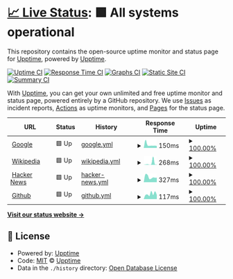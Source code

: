 # [📈 Live Status](https://eloco.upptime.js.org): <!--live status--> **🟩 All systems operational**

This repository contains the open-source uptime monitor and status page for [Upptime](https://upptime.js.org), powered by [Upptime](https://github.com/upptime/upptime).

[![Uptime CI](https://github.com/Eloco/upptime/workflows/Uptime%20CI/badge.svg)](https://github.com/Eloco/upptime/actions?query=workflow%3A%22Uptime+CI%22)
[![Response Time CI](https://github.com/Eloco/upptime/workflows/Response%20Time%20CI/badge.svg)](https://github.com/Eloco/upptime/actions?query=workflow%3A%22Response+Time+CI%22)
[![Graphs CI](https://github.com/Eloco/upptime/workflows/Graphs%20CI/badge.svg)](https://github.com/Eloco/upptime/actions?query=workflow%3A%22Graphs+CI%22)
[![Static Site CI](https://github.com/Eloco/upptime/workflows/Static%20Site%20CI/badge.svg)](https://github.com/Eloco/upptime/actions?query=workflow%3A%22Static+Site+CI%22)
[![Summary CI](https://github.com/Eloco/upptime/workflows/Summary%20CI/badge.svg)](https://github.com/Eloco/upptime/actions?query=workflow%3A%22Summary+CI%22)

With [Upptime](https://upptime.js.org), you can get your own unlimited and free uptime monitor and status page, powered entirely by a GitHub repository. We use [Issues](https://github.com/upptime/upptime/issues) as incident reports, [Actions](https://github.com/Eloco/upptime/actions) as uptime monitors, and [Pages](https://eloco.upptime.js.org) for the status page.

<!--start: status pages-->
<!-- This summary is generated by Upptime (https://github.com/upptime/upptime) -->
<!-- Do not edit this manually, your changes will be overwritten -->
<!-- prettier-ignore -->
| URL | Status | History | Response Time | Uptime |
| --- | ------ | ------- | ------------- | ------ |
| <img alt="" src="https://icons.duckduckgo.com/ip3/www.google.com.ico" height="13"> [Google](https://www.google.com) | 🟩 Up | [google.yml](https://github.com/Eloco/upptime/commits/HEAD/history/google.yml) | <details><summary><img alt="Response time graph" src="./graphs/google/response-time-week.png" height="20"> 150ms</summary><br><a href="https://Eloco.github.io/upptime/history/google"><img alt="Response time 106" src="https://img.shields.io/endpoint?url=https%3A%2F%2Fraw.githubusercontent.com%2FEloco%2Fupptime%2FHEAD%2Fapi%2Fgoogle%2Fresponse-time.json"></a><br><a href="https://Eloco.github.io/upptime/history/google"><img alt="24-hour response time 77" src="https://img.shields.io/endpoint?url=https%3A%2F%2Fraw.githubusercontent.com%2FEloco%2Fupptime%2FHEAD%2Fapi%2Fgoogle%2Fresponse-time-day.json"></a><br><a href="https://Eloco.github.io/upptime/history/google"><img alt="7-day response time 150" src="https://img.shields.io/endpoint?url=https%3A%2F%2Fraw.githubusercontent.com%2FEloco%2Fupptime%2FHEAD%2Fapi%2Fgoogle%2Fresponse-time-week.json"></a><br><a href="https://Eloco.github.io/upptime/history/google"><img alt="30-day response time 138" src="https://img.shields.io/endpoint?url=https%3A%2F%2Fraw.githubusercontent.com%2FEloco%2Fupptime%2FHEAD%2Fapi%2Fgoogle%2Fresponse-time-month.json"></a><br><a href="https://Eloco.github.io/upptime/history/google"><img alt="1-year response time 106" src="https://img.shields.io/endpoint?url=https%3A%2F%2Fraw.githubusercontent.com%2FEloco%2Fupptime%2FHEAD%2Fapi%2Fgoogle%2Fresponse-time-year.json"></a></details> | <details><summary><a href="https://Eloco.github.io/upptime/history/google">100.00%</a></summary><a href="https://Eloco.github.io/upptime/history/google"><img alt="All-time uptime 99.99%" src="https://img.shields.io/endpoint?url=https%3A%2F%2Fraw.githubusercontent.com%2FEloco%2Fupptime%2FHEAD%2Fapi%2Fgoogle%2Fuptime.json"></a><br><a href="https://Eloco.github.io/upptime/history/google"><img alt="24-hour uptime 100.00%" src="https://img.shields.io/endpoint?url=https%3A%2F%2Fraw.githubusercontent.com%2FEloco%2Fupptime%2FHEAD%2Fapi%2Fgoogle%2Fuptime-day.json"></a><br><a href="https://Eloco.github.io/upptime/history/google"><img alt="7-day uptime 100.00%" src="https://img.shields.io/endpoint?url=https%3A%2F%2Fraw.githubusercontent.com%2FEloco%2Fupptime%2FHEAD%2Fapi%2Fgoogle%2Fuptime-week.json"></a><br><a href="https://Eloco.github.io/upptime/history/google"><img alt="30-day uptime 100.00%" src="https://img.shields.io/endpoint?url=https%3A%2F%2Fraw.githubusercontent.com%2FEloco%2Fupptime%2FHEAD%2Fapi%2Fgoogle%2Fuptime-month.json"></a><br><a href="https://Eloco.github.io/upptime/history/google"><img alt="1-year uptime 99.98%" src="https://img.shields.io/endpoint?url=https%3A%2F%2Fraw.githubusercontent.com%2FEloco%2Fupptime%2FHEAD%2Fapi%2Fgoogle%2Fuptime-year.json"></a></details>
| <img alt="" src="https://icons.duckduckgo.com/ip3/en.wikipedia.org.ico" height="13"> [Wikipedia](https://en.wikipedia.org) | 🟩 Up | [wikipedia.yml](https://github.com/Eloco/upptime/commits/HEAD/history/wikipedia.yml) | <details><summary><img alt="Response time graph" src="./graphs/wikipedia/response-time-week.png" height="20"> 268ms</summary><br><a href="https://Eloco.github.io/upptime/history/wikipedia"><img alt="Response time 238" src="https://img.shields.io/endpoint?url=https%3A%2F%2Fraw.githubusercontent.com%2FEloco%2Fupptime%2FHEAD%2Fapi%2Fwikipedia%2Fresponse-time.json"></a><br><a href="https://Eloco.github.io/upptime/history/wikipedia"><img alt="24-hour response time 441" src="https://img.shields.io/endpoint?url=https%3A%2F%2Fraw.githubusercontent.com%2FEloco%2Fupptime%2FHEAD%2Fapi%2Fwikipedia%2Fresponse-time-day.json"></a><br><a href="https://Eloco.github.io/upptime/history/wikipedia"><img alt="7-day response time 268" src="https://img.shields.io/endpoint?url=https%3A%2F%2Fraw.githubusercontent.com%2FEloco%2Fupptime%2FHEAD%2Fapi%2Fwikipedia%2Fresponse-time-week.json"></a><br><a href="https://Eloco.github.io/upptime/history/wikipedia"><img alt="30-day response time 277" src="https://img.shields.io/endpoint?url=https%3A%2F%2Fraw.githubusercontent.com%2FEloco%2Fupptime%2FHEAD%2Fapi%2Fwikipedia%2Fresponse-time-month.json"></a><br><a href="https://Eloco.github.io/upptime/history/wikipedia"><img alt="1-year response time 238" src="https://img.shields.io/endpoint?url=https%3A%2F%2Fraw.githubusercontent.com%2FEloco%2Fupptime%2FHEAD%2Fapi%2Fwikipedia%2Fresponse-time-year.json"></a></details> | <details><summary><a href="https://Eloco.github.io/upptime/history/wikipedia">100.00%</a></summary><a href="https://Eloco.github.io/upptime/history/wikipedia"><img alt="All-time uptime 100.00%" src="https://img.shields.io/endpoint?url=https%3A%2F%2Fraw.githubusercontent.com%2FEloco%2Fupptime%2FHEAD%2Fapi%2Fwikipedia%2Fuptime.json"></a><br><a href="https://Eloco.github.io/upptime/history/wikipedia"><img alt="24-hour uptime 100.00%" src="https://img.shields.io/endpoint?url=https%3A%2F%2Fraw.githubusercontent.com%2FEloco%2Fupptime%2FHEAD%2Fapi%2Fwikipedia%2Fuptime-day.json"></a><br><a href="https://Eloco.github.io/upptime/history/wikipedia"><img alt="7-day uptime 100.00%" src="https://img.shields.io/endpoint?url=https%3A%2F%2Fraw.githubusercontent.com%2FEloco%2Fupptime%2FHEAD%2Fapi%2Fwikipedia%2Fuptime-week.json"></a><br><a href="https://Eloco.github.io/upptime/history/wikipedia"><img alt="30-day uptime 100.00%" src="https://img.shields.io/endpoint?url=https%3A%2F%2Fraw.githubusercontent.com%2FEloco%2Fupptime%2FHEAD%2Fapi%2Fwikipedia%2Fuptime-month.json"></a><br><a href="https://Eloco.github.io/upptime/history/wikipedia"><img alt="1-year uptime 99.99%" src="https://img.shields.io/endpoint?url=https%3A%2F%2Fraw.githubusercontent.com%2FEloco%2Fupptime%2FHEAD%2Fapi%2Fwikipedia%2Fuptime-year.json"></a></details>
| <img alt="" src="https://icons.duckduckgo.com/ip3/news.ycombinator.com.ico" height="13"> [Hacker News](https://news.ycombinator.com) | 🟩 Up | [hacker-news.yml](https://github.com/Eloco/upptime/commits/HEAD/history/hacker-news.yml) | <details><summary><img alt="Response time graph" src="./graphs/hacker-news/response-time-week.png" height="20"> 327ms</summary><br><a href="https://Eloco.github.io/upptime/history/hacker-news"><img alt="Response time 315" src="https://img.shields.io/endpoint?url=https%3A%2F%2Fraw.githubusercontent.com%2FEloco%2Fupptime%2FHEAD%2Fapi%2Fhacker-news%2Fresponse-time.json"></a><br><a href="https://Eloco.github.io/upptime/history/hacker-news"><img alt="24-hour response time 429" src="https://img.shields.io/endpoint?url=https%3A%2F%2Fraw.githubusercontent.com%2FEloco%2Fupptime%2FHEAD%2Fapi%2Fhacker-news%2Fresponse-time-day.json"></a><br><a href="https://Eloco.github.io/upptime/history/hacker-news"><img alt="7-day response time 327" src="https://img.shields.io/endpoint?url=https%3A%2F%2Fraw.githubusercontent.com%2FEloco%2Fupptime%2FHEAD%2Fapi%2Fhacker-news%2Fresponse-time-week.json"></a><br><a href="https://Eloco.github.io/upptime/history/hacker-news"><img alt="30-day response time 334" src="https://img.shields.io/endpoint?url=https%3A%2F%2Fraw.githubusercontent.com%2FEloco%2Fupptime%2FHEAD%2Fapi%2Fhacker-news%2Fresponse-time-month.json"></a><br><a href="https://Eloco.github.io/upptime/history/hacker-news"><img alt="1-year response time 315" src="https://img.shields.io/endpoint?url=https%3A%2F%2Fraw.githubusercontent.com%2FEloco%2Fupptime%2FHEAD%2Fapi%2Fhacker-news%2Fresponse-time-year.json"></a></details> | <details><summary><a href="https://Eloco.github.io/upptime/history/hacker-news">100.00%</a></summary><a href="https://Eloco.github.io/upptime/history/hacker-news"><img alt="All-time uptime 99.98%" src="https://img.shields.io/endpoint?url=https%3A%2F%2Fraw.githubusercontent.com%2FEloco%2Fupptime%2FHEAD%2Fapi%2Fhacker-news%2Fuptime.json"></a><br><a href="https://Eloco.github.io/upptime/history/hacker-news"><img alt="24-hour uptime 100.00%" src="https://img.shields.io/endpoint?url=https%3A%2F%2Fraw.githubusercontent.com%2FEloco%2Fupptime%2FHEAD%2Fapi%2Fhacker-news%2Fuptime-day.json"></a><br><a href="https://Eloco.github.io/upptime/history/hacker-news"><img alt="7-day uptime 100.00%" src="https://img.shields.io/endpoint?url=https%3A%2F%2Fraw.githubusercontent.com%2FEloco%2Fupptime%2FHEAD%2Fapi%2Fhacker-news%2Fuptime-week.json"></a><br><a href="https://Eloco.github.io/upptime/history/hacker-news"><img alt="30-day uptime 99.90%" src="https://img.shields.io/endpoint?url=https%3A%2F%2Fraw.githubusercontent.com%2FEloco%2Fupptime%2FHEAD%2Fapi%2Fhacker-news%2Fuptime-month.json"></a><br><a href="https://Eloco.github.io/upptime/history/hacker-news"><img alt="1-year uptime 99.95%" src="https://img.shields.io/endpoint?url=https%3A%2F%2Fraw.githubusercontent.com%2FEloco%2Fupptime%2FHEAD%2Fapi%2Fhacker-news%2Fuptime-year.json"></a></details>
| <img alt="" src="https://icons.duckduckgo.com/ip3/github.com.ico" height="13"> [Github](https://github.com/) | 🟩 Up | [github.yml](https://github.com/Eloco/upptime/commits/HEAD/history/github.yml) | <details><summary><img alt="Response time graph" src="./graphs/github/response-time-week.png" height="20"> 117ms</summary><br><a href="https://Eloco.github.io/upptime/history/github"><img alt="Response time 156" src="https://img.shields.io/endpoint?url=https%3A%2F%2Fraw.githubusercontent.com%2FEloco%2Fupptime%2FHEAD%2Fapi%2Fgithub%2Fresponse-time.json"></a><br><a href="https://Eloco.github.io/upptime/history/github"><img alt="24-hour response time 60" src="https://img.shields.io/endpoint?url=https%3A%2F%2Fraw.githubusercontent.com%2FEloco%2Fupptime%2FHEAD%2Fapi%2Fgithub%2Fresponse-time-day.json"></a><br><a href="https://Eloco.github.io/upptime/history/github"><img alt="7-day response time 117" src="https://img.shields.io/endpoint?url=https%3A%2F%2Fraw.githubusercontent.com%2FEloco%2Fupptime%2FHEAD%2Fapi%2Fgithub%2Fresponse-time-week.json"></a><br><a href="https://Eloco.github.io/upptime/history/github"><img alt="30-day response time 115" src="https://img.shields.io/endpoint?url=https%3A%2F%2Fraw.githubusercontent.com%2FEloco%2Fupptime%2FHEAD%2Fapi%2Fgithub%2Fresponse-time-month.json"></a><br><a href="https://Eloco.github.io/upptime/history/github"><img alt="1-year response time 150" src="https://img.shields.io/endpoint?url=https%3A%2F%2Fraw.githubusercontent.com%2FEloco%2Fupptime%2FHEAD%2Fapi%2Fgithub%2Fresponse-time-year.json"></a></details> | <details><summary><a href="https://Eloco.github.io/upptime/history/github">100.00%</a></summary><a href="https://Eloco.github.io/upptime/history/github"><img alt="All-time uptime 99.99%" src="https://img.shields.io/endpoint?url=https%3A%2F%2Fraw.githubusercontent.com%2FEloco%2Fupptime%2FHEAD%2Fapi%2Fgithub%2Fuptime.json"></a><br><a href="https://Eloco.github.io/upptime/history/github"><img alt="24-hour uptime 100.00%" src="https://img.shields.io/endpoint?url=https%3A%2F%2Fraw.githubusercontent.com%2FEloco%2Fupptime%2FHEAD%2Fapi%2Fgithub%2Fuptime-day.json"></a><br><a href="https://Eloco.github.io/upptime/history/github"><img alt="7-day uptime 100.00%" src="https://img.shields.io/endpoint?url=https%3A%2F%2Fraw.githubusercontent.com%2FEloco%2Fupptime%2FHEAD%2Fapi%2Fgithub%2Fuptime-week.json"></a><br><a href="https://Eloco.github.io/upptime/history/github"><img alt="30-day uptime 100.00%" src="https://img.shields.io/endpoint?url=https%3A%2F%2Fraw.githubusercontent.com%2FEloco%2Fupptime%2FHEAD%2Fapi%2Fgithub%2Fuptime-month.json"></a><br><a href="https://Eloco.github.io/upptime/history/github"><img alt="1-year uptime 99.99%" src="https://img.shields.io/endpoint?url=https%3A%2F%2Fraw.githubusercontent.com%2FEloco%2Fupptime%2FHEAD%2Fapi%2Fgithub%2Fuptime-year.json"></a></details>

<!--end: status pages-->

[**Visit our status website →**](https://eloco.upptime.js.org)

## 📄 License

- Powered by: [Upptime](https://github.com/upptime/upptime)
- Code: [MIT](./LICENSE) © [Upptime](https://upptime.js.org)
- Data in the `./history` directory: [Open Database License](https://opendatacommons.org/licenses/odbl/1-0/)

